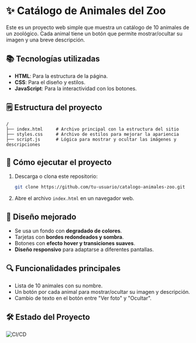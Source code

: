 # ✨ Catálogo de Animales del Zoo

Este es un proyecto web simple que muestra un catálogo de 10 animales de un zoológico. Cada animal tiene un botón que permite mostrar/ocultar su imagen y una breve descripción.

## 📚 Tecnologías utilizadas
- **HTML**: Para la estructura de la página.
- **CSS**: Para el diseño y estilos.
- **JavaScript**: Para la interactividad con los botones.

## 🗒 Estructura del proyecto
```
/
├── index.html     # Archivo principal con la estructura del sitio
├── styles.css     # Archivo de estilos para mejorar la apariencia
├── script.js      # Lógica para mostrar y ocultar las imágenes y descripciones
```

## 🚀 Cómo ejecutar el proyecto
1. Descarga o clona este repositorio:
   ```bash
   git clone https://github.com/tu-usuario/catalogo-animales-zoo.git
   ```
2. Abre el archivo `index.html` en un navegador web.

## 🎨 Diseño mejorado
- Se usa un fondo con **degradado de colores**.
- Tarjetas con **bordes redondeados y sombra**.
- Botones con **efecto hover y transiciones suaves**.
- **Diseño responsivo** para adaptarse a diferentes pantallas.

## 🔍 Funcionalidades principales
- Lista de 10 animales con su nombre.
- Un botón por cada animal para mostrar/ocultar su imagen y descripción.
- Cambio de texto en el botón entre "Ver foto" y "Ocultar".

## 🛠️ Estado del Proyecto  

![CI/CD](https://github.com/Cperseb/Catalogo-zoologico/actions/workflows/main.yml/badge.svg)


